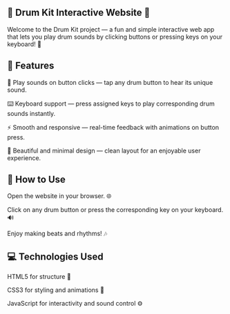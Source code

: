 🥁 Drum Kit Interactive Website 🎵
-
Welcome to the Drum Kit project — a fun and simple interactive web app that lets you play drum sounds by clicking buttons or pressing keys on your keyboard! 🎉

🎯 Features
-
🎹 Play sounds on button clicks — tap any drum button to hear its unique sound.

⌨️ Keyboard support — press assigned keys to play corresponding drum sounds instantly.

⚡ Smooth and responsive — real-time feedback with animations on button press.

🎨 Beautiful and minimal design — clean layout for an enjoyable user experience.

🚀 How to Use
-
Open the website in your browser. 🌐

Click on any drum button or press the corresponding key on your keyboard. 🔊

Enjoy making beats and rhythms! 🎶

💻 Technologies Used
--
HTML5 for structure 📄

CSS3 for styling and animations 🎨

JavaScript for interactivity and sound control ⚙️

